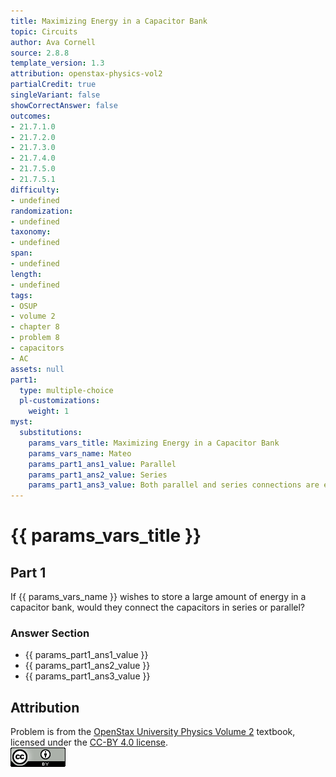 ```yaml
---
title: Maximizing Energy in a Capacitor Bank
topic: Circuits
author: Ava Cornell
source: 2.8.8
template_version: 1.3
attribution: openstax-physics-vol2
partialCredit: true
singleVariant: false
showCorrectAnswer: false
outcomes:
- 21.7.1.0
- 21.7.2.0
- 21.7.3.0
- 21.7.4.0
- 21.7.5.0
- 21.7.5.1
difficulty:
- undefined
randomization:
- undefined
taxonomy:
- undefined
span:
- undefined
length:
- undefined
tags:
- OSUP
- volume 2
- chapter 8
- problem 8
- capacitors
- AC
assets: null
part1:
  type: multiple-choice
  pl-customizations:
    weight: 1
myst:
  substitutions:
    params_vars_title: Maximizing Energy in a Capacitor Bank
    params_vars_name: Mateo
    params_part1_ans1_value: Parallel
    params_part1_ans2_value: Series
    params_part1_ans3_value: Both parallel and series connections are equally effective
---
```

# {{ params_vars_title }}

## Part 1

If {{ params_vars_name }} wishes to store a large amount of energy in a capacitor bank, would they connect the capacitors in series or parallel?

### Answer Section

- {{ params_part1_ans1_value }}
- {{ params_part1_ans2_value }}
- {{ params_part1_ans3_value }}

## Attribution

Problem is from the [OpenStax University Physics Volume 2](https://openstax.org/details/books/university-physics-volume-2) textbook, licensed under the [CC-BY 4.0 license](https://creativecommons.org/licenses/by/4.0/).<br>![Image representing the Creative Commons 4.0 BY license.](https://raw.githubusercontent.com/firasm/bits/master/by.png)